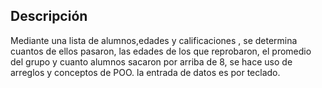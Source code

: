 ## Descripción

Mediante una lista de alumnos,edades y calificaciones , se determina cuantos de ellos pasaron, las edades de los que reprobaron, el promedio del grupo y
cuanto alumnos sacaron por arriba de 8, se hace uso de arreglos y conceptos de POO. la entrada de datos es por teclado.
